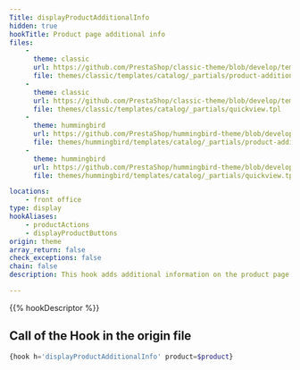 ```yaml
---
Title: displayProductAdditionalInfo
hidden: true
hookTitle: Product page additional info
files:
    -
      theme: classic
      url: https://github.com/PrestaShop/classic-theme/blob/develop/templates/catalog/_partials/product-additional-info.tpl
      file: themes/classic/templates/catalog/_partials/product-additional-info.tpl
    -
      theme: classic
      url: https://github.com/PrestaShop/classic-theme/blob/develop/templates/catalog/_partials/quickview.tpl
      file: themes/classic/templates/catalog/_partials/quickview.tpl
    -
      theme: hummingbird
      url: https://github.com/PrestaShop/hummingbird-theme/blob/develop/templates/catalog/_partials/product-additional-info.tpl
      file: themes/hummingbird/templates/catalog/_partials/product-additional-info.tpl
    -
      theme: hummingbird
      url: https://github.com/PrestaShop/hummingbird-theme/blob/develop/templates/catalog/_partials/quickview.tpl
      file: themes/hummingbird/templates/catalog/_partials/quickview.tpl

locations:
    - front office
type: display
hookAliases:
    - productActions
    - displayProductButtons 
origin: theme
array_return: false
check_exceptions: false
chain: false
description: This hook adds additional information on the product page

---
```


{{% hookDescriptor %}}

## Call of the Hook in the origin file

```php
{hook h='displayProductAdditionalInfo' product=$product}
```
